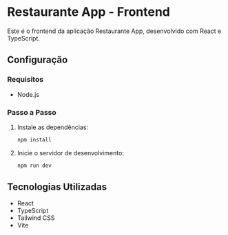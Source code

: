 # Restaurante App - Frontend

Este é o frontend da aplicação Restaurante App, desenvolvido com React e TypeScript.

## Configuração

### Requisitos

- Node.js

### Passo a Passo

1. Instale as dependências:
   ```bash
   npm install
2. Inicie o servidor de desenvolvimento:
    ```bash
    npm run dev
    ```
## Tecnologias Utilizadas

- React
- TypeScript
- Tailwind CSS
- Vite
